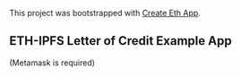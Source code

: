 This project was bootstrapped with [Create Eth App](https://github.com/paulrberg/create-eth-app).

## ETH-IPFS Letter of Credit Example App


(Metamask is required)





